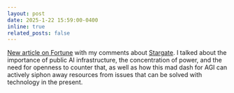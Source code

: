```yaml
---
layout: post
date: 2025-1-22 15:59:00-0400
inline: true
related_posts: false
---
```


[New article on Fortune](https://fortune.com/2025/01/22/openai-stargate-ai-sam-altman-donald-trump/) with my comments about [Stargate](https://openai.com/index/announcing-the-stargate-project/). I talked about the importance of public AI infrastructure, the concentration of power, and the need for openness to counter that, as well as how this mad dash for AGI can actively siphon away resources from issues that can be solved with technology in the present.